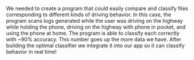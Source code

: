 We needed to create a program that could easily compare and classify files corresponding to different kinds of driving behavior. In this case, the program scans logs generated while the user was driving on the highway while holding the phone, driving on the highway with phone in pocket, and using the phone at home. The program is able to classify each correctly with ~90% accuracy. This number goes up the more data we have. After building the optimal classifier we integrate it into our app so it can classify behavior in real time! 
